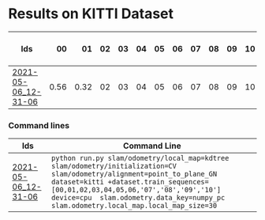 # Results on KITTI Dataset 

| **Ids** | 00   |  01  | 02 | 03 | 04  | 05  | 06 | 07 | 08 | 09 | 10 | AVG | Average Time (ms) |
| --- | ---: | ---: |---:|---:| ---: | ---: |---:|---:|---:|---:|---:|---:|---:|
| [2021-05-06_12-31-06](/home/pdell/dev/pylidar-slam/.outputs/slam/KITTI/slam_loop_closure/2021-05-06_12-31-06) | 0.56   |  0.32  | 02 | 03 | 04   |  05  | 06 | 07 | 08 | 09 | 10 | 1 | 

### Command lines

| **Ids** | **Command Line** |
| --- | --- |
| [2021-05-06_12-31-06](/home/pdell/dev/pylidar-slam/.outputs/slam/KITTI/slam_loop_closure/2021-05-06_12-31-06) |  ```python run.py slam/odometry/local_map=kdtree slam/odometry/initialization=CV  slam/odometry/alignment=point_to_plane_GN dataset=kitti +dataset.train_sequences=[00,01,02,03,04,05,06,'07','08','09','10'] device=cpu  slam.odometry.data_key=numpy_pc slam.odometry.local_map.local_map_size=30``` |
